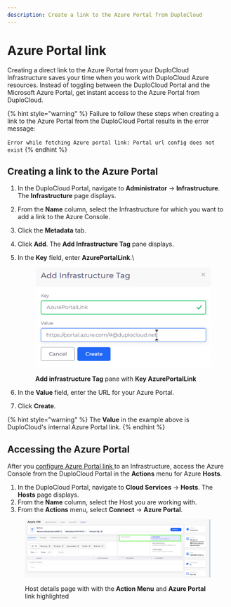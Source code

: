 ```yaml
---
description: Create a link to the Azure Portal from DuploCloud
---
```


# Azure Portal link

Creating a direct link to the Azure Portal from your DuploCloud Infrastructure saves your time when you work with DuploCloud Azure resources. Instead of toggling between the DuploCloud Portal and the Microsoft Azure Portal, get instant access to the Azure Portal from DuploCloud.

{% hint style="warning" %}
Failure to follow these steps when creating a link to the Azure Portal from the DuploCloud Portal results in the error message:&#x20;

`Error while fetching Azure portal link: Portal url config does not exist`
{% endhint %}

## Creating a link to the Azure Portal

1. In the DuploCloud Portal, navigate to **Administrator** -> **Infrastructure**. The **Infrastructure** page displays.
2. From the **Name** column, select the Infrastructure for which you want to add a link to the Azure Console.
3. Click the **Metadata** tab.
4. Click **Add**. The **Add Infrastructure Tag** pane displays.
5.  In the **Key** field, enter **AzurePortalLink**.\


    <div align="left"><figure><img src="../../.gitbook/assets/azure_portal.png" alt=""><figcaption><p><strong>Add infrastructure Tag</strong> pane with <strong>Key AzurePortalLink</strong></p></figcaption></figure></div>
6. In the **Value** field, enter the URL for your Azure Portal.&#x20;
7. Click **Create**.

{% hint style="warning" %}
The **Value** in the example above is DuploCloud's internal Azure Portal link.
{% endhint %}

## Accessing the Azure Portal

After you [configure Azure Portal link ](azure-portal-link.md#creating-a-link-to-the-azure-portal)to an Infrastructure, access the Azure Console from the DuploCloud Portal in the **Actions** menu for Azure **Hosts**.

1. In the DuploCloud Portal, navigate to **Cloud Services** -> **Hosts**. The **Hosts** page displays.
2. From the **Name** column, select the Host you are working with.
3. From the **Actions** menu, select **Connect** -> **Azure Portal**.

<figure><img src="../../.gitbook/assets/Screenshot (229).png" alt=""><figcaption><p>Host details page with with the <strong>Action Menu</strong> and <strong>Azure Portal</strong> link highlighted</p></figcaption></figure>
